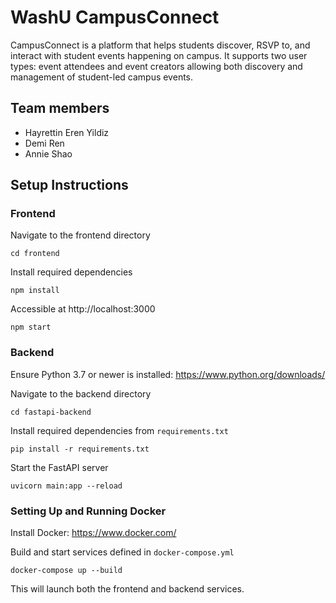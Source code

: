 # WashU CampusConnect
CampusConnect is a platform that helps students discover, RSVP to, and interact with student events happening on campus.
It supports two user types: event attendees and event creators allowing both discovery and management of student-led campus events.

## Team members
* Hayrettin Eren Yildiz
* Demi Ren
* Annie Shao

## Setup Instructions

### Frontend
Navigate to the frontend directory
```
cd frontend
```
Install required dependencies
```
npm install
```
Accessible at http://localhost:3000
```
npm start
```

### Backend
Ensure Python 3.7 or newer is installed: https://www.python.org/downloads/

Navigate to the backend directory
```
cd fastapi-backend
```
Install required dependencies from `requirements.txt`
```
pip install -r requirements.txt
```
Start the FastAPI server
```
uvicorn main:app --reload
```


### Setting Up and Running Docker
Install Docker: https://www.docker.com/

Build and start services defined in `docker-compose.yml`
```
docker-compose up --build
```
This will launch both the frontend and backend services.
